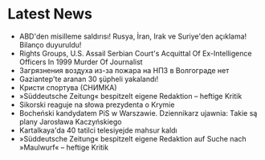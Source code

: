 # Latest News
-  ABD'den misilleme saldırısı! Rusya, İran, Irak ve Suriye'den açıklama! Bilanço duyuruldu!
-  Rights Groups, U.S. Assail Serbian Court's Acquittal Of Ex-Intelligence Officers In 1999 Murder Of Journalist
-  Загрязнения воздуха из-за пожара на НПЗ в Волгограде нет
-  Gaziantep'te aranan 30 şüpheli yakalandı!
-  Кристи спортува (СНИМКА)
-  »Süddeutsche Zeitung« bespitzelt eigene Redaktion – heftige Kritik
-  Sikorski reaguje na słowa prezydenta o Krymie
-  Bocheński kandydatem PiS w Warszawie. Dziennikarz ujawnia: Takie są plany Jarosława Kaczyńskiego
-  Kartalkaya'da 40 tatilci telesiyejde mahsur kaldı
-  »Süddeutsche Zeitung« bespitzelt eigene Redaktion auf Suche nach »Maulwurf« – heftige Kritik
